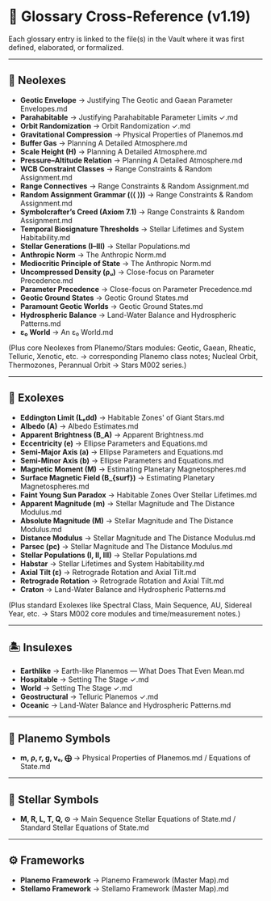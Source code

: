 # 📖 Glossary Cross-Reference (v1.19)

Each glossary entry is linked to the file(s) in the Vault where it was first defined, elaborated, or formalized.  

---

## 🌟 Neolexes

- **Geotic Envelope** → Justifying The Geotic and Gaean Parameter Envelopes.md  
- **Parahabitable** → Justifying Parahabitable Parameter Limits ✓.md  
- **Orbit Randomization** → Orbit Randomization ✓.md  
- **Gravitational Compression** → Physical Properties of Planemos.md  
- **Buffer Gas** → Planning A Detailed Atmosphere.md  
- **Scale Height (H)** → Planning A Detailed Atmosphere.md  
- **Pressure–Altitude Relation** → Planning A Detailed Atmosphere.md  
- **WCB Constraint Classes** → Range Constraints & Random Assignment.md  
- **Range Connectives** → Range Constraints & Random Assignment.md  
- **Random Assignment Grammar (⟨⟨ ⟩⟩)** → Range Constraints & Random Assignment.md  
- **Symbolcrafter’s Creed (Axiom 7.1)** → Range Constraints & Random Assignment.md  
- **Temporal Biosignature Thresholds** → Stellar Lifetimes and System Habitability.md  
- **Stellar Generations (I–III)** → Stellar Populations.md  
- **Anthropic Norm** → The Anthropic Norm.md  
- **Mediocritic Principle of State** → The Anthropic Norm.md  
- **Uncompressed Density (ρᵤ)** → Close-focus on Parameter Precedence.md  
- **Parameter Precedence** → Close-focus on Parameter Precedence.md  
- **Geotic Ground States** → Geotic Ground States.md  
- **Paramount Geotic Worlds** → Geotic Ground States.md  
- **Hydrospheric Balance** → Land-Water Balance and Hydrospheric Patterns.md  
- **ε₀ World** → An ε₀ World.md  

(Plus core Neolexes from Planemo/Stars modules: Geotic, Gaean, Rheatic, Telluric, Xenotic, etc. → corresponding Planemo class notes; Nucleal Orbit, Thermozones, Perannual Orbit → Stars M002 series.)

---

## 🌌 Exolexes

- **Eddington Limit (Lₑdd)** → Habitable Zones' of Giant Stars.md  
- **Albedo (A)** → Albedo Estimates.md  
- **Apparent Brightness (B_A)** → Apparent Brightness.md  
- **Eccentricity (e)** → Ellipse Parameters and Equations.md  
- **Semi-Major Axis (a)** → Ellipse Parameters and Equations.md  
- **Semi-Minor Axis (b)** → Ellipse Parameters and Equations.md  
- **Magnetic Moment (M)** → Estimating Planetary Magnetospheres.md  
- **Surface Magnetic Field (B_{surf})** → Estimating Planetary Magnetospheres.md  
- **Faint Young Sun Paradox** → Habitable Zones Over Stellar Lifetimes.md  
- **Apparent Magnitude (m)** → Stellar Magnitude and The Distance Modulus.md  
- **Absolute Magnitude (M)** → Stellar Magnitude and The Distance Modulus.md  
- **Distance Modulus** → Stellar Magnitude and The Distance Modulus.md  
- **Parsec (pc)** → Stellar Magnitude and The Distance Modulus.md  
- **Stellar Populations (I, II, III)** → Stellar Populations.md  
- **Habstar** → Stellar Lifetimes and System Habitability.md  
- **Axial Tilt (ε)** → Retrograde Rotation and Axial Tilt.md  
- **Retrograde Rotation** → Retrograde Rotation and Axial Tilt.md  
- **Craton** → Land-Water Balance and Hydrospheric Patterns.md  

(Plus standard Exolexes like Spectral Class, Main Sequence, AU, Sidereal Year, etc. → Stars M002 core modules and time/measurement notes.)

---

## 🏝️ Insulexes

- **Earthlike** → Earth-like Planemos — What Does That Even Mean.md  
- **Hospitable** → Setting The Stage ✓.md  
- **World** → Setting The Stage ✓.md  
- **Geostructural** → Telluric Planemos ✓.md  
- **Oceanic** → Land-Water Balance and Hydrospheric Patterns.md  

---

## 🔹 Planemo Symbols

- **m, ρ, r, g, vₑ, ⨁** → Physical Properties of Planemos.md / Equations of State.md  

---

## 🔸 Stellar Symbols

- **M, R, L, T, Q, ⊙** → Main Sequence Stellar Equations of State.md / Standard Stellar Equations of State.md  

---

## ⚙️ Frameworks

- **Planemo Framework** → Planemo Framework (Master Map).md  
- **Stellamo Framework** → Stellamo Framework (Master Map).md  
